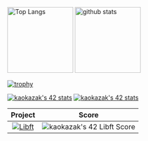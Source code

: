 <p align="left">
  <img alt="Top Langs" height="150px" src="https://github-readme-stats.vercel.app/api/top-langs/?username=Gatoll&layout=compact&show_icons=true&theme=merko&title_color=00cc00" />
  <img alt="github stats" height="150px" src="https://github-readme-stats.vercel.app/api?username=Gatoll&theme=merko&show_icons=ture&title_color=00cc00" />
</p>

 [![trophy](https://github-profile-trophy.vercel.app/?username=Gatoll&theme=matrix&column=5)](https://github.com/ryo-ma/github-profile-trophy)

 [![kaokazak's 42 stats](https://badge42.coday.fr/api/v2/clvkv4lpp3585701p4ami8i83a/stats?cursusId=9&coalitionId=63)](https://github.com/Coday-meric/badge42)
 [![kaokazak's 42 stats](https://badge42.coday.fr/api/v2/clvkv4lpp3585701p4ami8i83a/stats?cursusId=21&coalitionId=309)](https://github.com/Coday-meric/badge42)

<a href="https://github.com/Coday-meric/badge42"></a>

| Project | Score |
| :---: | :---: |
| [![Libft](https://github.com/Gatoll/42-project-badges/blob/main/badges/libfte.png)](https://github.com/Gatoll/42cursus-libft) | <img src="https://badge42.coday.fr/api/v2/clvkv4lpp3585701p4ami8i83a/project/3642885" alt="kaokazak's 42 Libft Score" /> |
